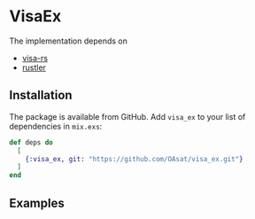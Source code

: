 # VisaEx

The implementation depends on
- [visa-rs](https://github.com/TsuITOAR/visa-rs)
- [rustler](https://github.com/rusterlium/rustler)

## Installation

The package is available from GitHub.
Add `visa_ex` to your list of dependencies in `mix.exs`:

```elixir
def deps do
  [
    {:visa_ex, git: "https://github.com/OAsat/visa_ex.git"}
  ]
end
```

## Examples

